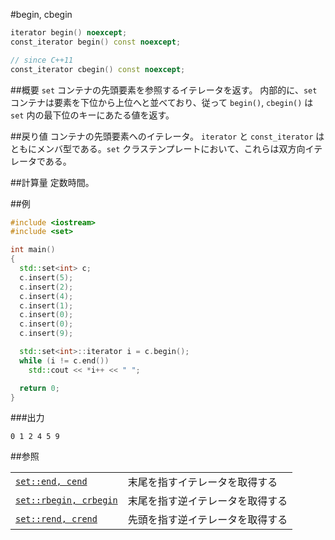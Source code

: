 #begin, cbegin
```cpp
iterator begin() noexcept;
const_iterator begin() const noexcept;

// since C++11
const_iterator cbegin() const noexcept;
```


##概要
`set` コンテナの先頭要素を参照するイテレータを返す。 
内部的に、`set`コンテナは要素を下位から上位へと並べており、従って `begin()`, `cbegin()` は `set` 内の最下位のキーにあたる値を返す。


##戻り値
コンテナの先頭要素へのイテレータ。
`iterator` と `const_iterator` はともにメンバ型である。`set` クラステンプレートにおいて、これらは双方向イテレータである。


##計算量
定数時間。


##例
```cpp
#include <iostream>
#include <set>

int main()
{
  std::set<int> c;
  c.insert(5);
  c.insert(2);
  c.insert(4);
  c.insert(1);
  c.insert(0);
  c.insert(0);
  c.insert(9);

  std::set<int>::iterator i = c.begin();
  while (i != c.end())
    std::cout << *i++ << " ";

  return 0;
}
```

###出力
```
0 1 2 4 5 9 
```

##参照

| | |
|-------------------------------------|----------------------------------|
| [`set::end, cend`](end.md)          | 末尾を指すイテレータを取得する   |
| [`set::rbegin, crbegin`](rbegin.md) | 末尾を指す逆イテレータを取得する |
| [`set::rend, crend`](rend.md)       | 先頭を指す逆イテレータを取得する |

